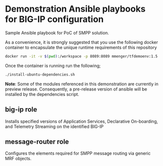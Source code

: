 # Demonstration Ansible playbooks for BIG-IP configuration
Sample Ansible playbook for PoC of SMPP solution.

As a convenience, it is strongly suggested that you use the following docker container to encapsulate the unique runtime requirements of this repository
```bash
docker run -it -v $(pwd):/workspace -p 8089:8089 mmenger/tfdemoenv:1.5.5 /bin/bash
```

Once the container is running run the following;

```bash
./install-ubuntu-dependencies.sh
```

**Note**: Some of the modules referenced in this demonstration are currently in preview release. Consequently, a pre-release version of ansible will be installed by the dependencies script.



## big-ip role
Installs specified versions of Application Services, Declarative On-boarding, and Telemetry Streaming on the identified BIG-IP

## message-router role
Configures the elements required for SMPP message routing via generic MRF objects.
